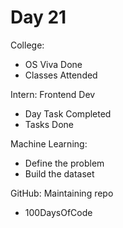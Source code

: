 # Day 21

College:
- OS Viva Done
- Classes Attended

Intern: Frontend Dev
- Day Task Completed
- Tasks Done

Machine Learning:
- Define the problem
- Build the dataset

GitHub: Maintaining repo
- 100DaysOfCode